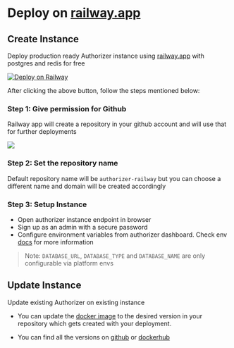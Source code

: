 # Deploy on [railway.app](https://github.com/authorizerdev/authorizer-railway)

## Create Instance

Deploy production ready Authorizer instance using [railway.app](https://github.com/authorizerdev/authorizer-railway) with postgres and redis for free
<br/>

<a target="_blank" href="https://railway.app/new/template?template=https://github.com/authorizerdev/authorizer-railway&amp;plugins=postgresql,redis"><img src="https://railway.app/button.svg" alt="Deploy on Railway"/></a>

After clicking the above button, follow the steps mentioned below:

### Step 1: Give permission for Github

Railway app will create a repository in your github account and will use that for further deployments

<img src="/images/railway.png" />

### Step 2: Set the repository name

Default repository name will be `authorizer-railway` but you can choose a different name and domain will be created accordingly

### Step 3: Setup Instance

- Open authorizer instance endpoint in browser
- Sign up as an admin with a secure password
- Configure environment variables from authorizer dashboard. Check env [docs](/core/env) for more information

> Note: `DATABASE_URL`, `DATABASE_TYPE` and `DATABASE_NAME` are only configurable via platform envs

## Update Instance

Update existing Authorizer on existing instance

- You can update the [docker image](https://github.com/authorizerdev/authorizer-railway/blob/main/Dockerfile#L1) to the desired version in your repository which gets created with your deployment.

- You can find all the versions on [github](https://github.com/authorizerdev/authorizer/releases) or [dockerhub](https://hub.docker.com/r/lakhansamani/authorizer)

